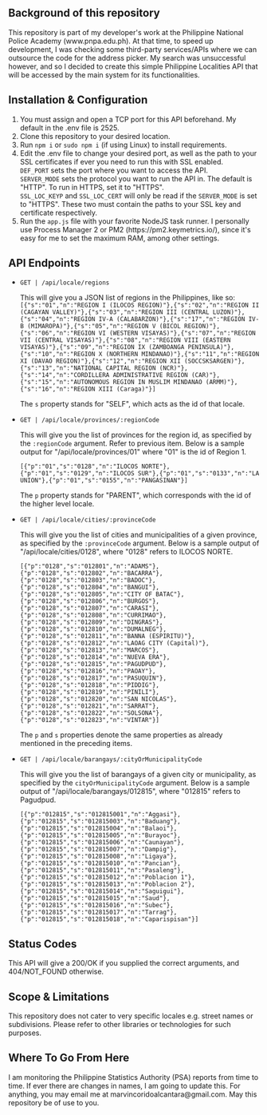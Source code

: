 <h2>Background of this repository</h2>
<p>
	This repository is part of my developer's work at the Philippine National Police Academy (www.pnpa.edu.ph). At that time, to speed up development, I was checking some third-party services/APIs where we can outsource the code for the address picker. My search was 	unsuccessful however, and so I decided to create this simple Philippine Localities API that will be accessed by the main system for its functionalities.
</p>
<h2>Installation &amp; Configuration</h2>
<ol>
	<li>You must assign and open a TCP port for this API beforehand. My default in the .env file is 2525.</li>
	<li>Clone this repository to your desired location.</li>
	<li>Run <code>npm i</code> or <code>sudo npm i</code> (if using Linux) to install requirements.</li>
	<li>
		Edit the .env file to change your desired port, as well as the path to your SSL certificates if ever you need to run this with SSL enabled.<br/>
		<code>DEF_PORT</code> sets the port where you want to access the API.<br/>
		<code>SERVER_MODE</code> sets the protocol you want to run the API in. The default is "HTTP". To run in HTTPS, set it to "HTTPS".<br/>
		<code>SSL_LOC_KEYP</code> and <code>SSL_LOC_CERT</code> will only be read if the <code>SERVER_MODE</code> is set to "HTTPS". These two must contain the paths to your SSL key and certificate respectively.
	</li>
	<li>Run the <code>app.js</code> file with your favorite NodeJS task runner. I personally use Process Manager 2 or PM2 (https://pm2.keymetrics.io/), since it's easy for me to set the maximum RAM, among other settings.</li>
</ol>
<h2>API Endpoints</h2>
<ul>
	<li>
		<code>GET | /api/locale/regions</code>
		<p>
			This will give you a JSON list of regions in the Philippines, like so:<br/>
			<code>[{"s":"01","n":"REGION I (ILOCOS REGION)"},{"s":"02","n":"REGION II (CAGAYAN VALLEY)"},{"s":"03","n":"REGION III (CENTRAL LUZON)"},{"s":"04","n":"REGION IV-A (CALABARZON)"},{"s":"17","n":"REGION IV-B (MIMAROPA)"},{"s":"05","n":"REGION V (BICOL REGION)"},{"s":"06","n":"REGION VI (WESTERN VISAYAS)"},{"s":"07","n":"REGION VII (CENTRAL VISAYAS)"},{"s":"08","n":"REGION VIII (EASTERN VISAYAS)"},{"s":"09","n":"REGION IX (ZAMBOANGA PENINSULA)"},{"s":"10","n":"REGION X (NORTHERN MINDANAO)"},{"s":"11","n":"REGION XI (DAVAO REGION)"},{"s":"12","n":"REGION XII (SOCCSKSARGEN)"},{"s":"13","n":"NATIONAL CAPITAL REGION (NCR)"},{"s":"14","n":"CORDILLERA ADMINISTRATIVE REGION (CAR)"},{"s":"15","n":"AUTONOMOUS REGION IN MUSLIM MINDANAO (ARMM)"},{"s":"16","n":"REGION XIII (Caraga)"}]</code>
		</p>
		<p>The <code>s</code> property stands for "SELF", which acts as the id of that locale.</p>
	</li>
	<li>
		<code>GET | /api/locale/provinces/:regionCode</code>
		<p>This will give you the list of provinces for the region id, as specified by the <code>:regionCode</code> argument. Refer to previous item. Below is a sample output for "/api/locale/provinces/01" where "01" is the id of Region 1.</p>
		<code>[{"p":"01","s":"0128","n":"ILOCOS NORTE"},{"p":"01","s":"0129","n":"ILOCOS SUR"},{"p":"01","s":"0133","n":"LA UNION"},{"p":"01","s":"0155","n":"PANGASINAN"}]</code>
		<p>The <code>p</code> property stands for "PARENT", which corresponds with the id of the higher level locale.</p>
	</li>
	<li>
		<code>GET | /api/locale/cities/:provinceCode</code>
		<p>This will give you the list of cities and municipalities of a given province, as specified by the <code>:provinceCode</code> argument. Below is a sample output of "/api/locale/cities/0128", where "0128" refers to ILOCOS NORTE.</p>
		<code>[{"p":"0128","s":"012801","n":"ADAMS"},{"p":"0128","s":"012802","n":"BACARRA"},{"p":"0128","s":"012803","n":"BADOC"},{"p":"0128","s":"012804","n":"BANGUI"},{"p":"0128","s":"012805","n":"CITY OF BATAC"},{"p":"0128","s":"012806","n":"BURGOS"},{"p":"0128","s":"012807","n":"CARASI"},{"p":"0128","s":"012808","n":"CURRIMAO"},{"p":"0128","s":"012809","n":"DINGRAS"},{"p":"0128","s":"012810","n":"DUMALNEG"},{"p":"0128","s":"012811","n":"BANNA (ESPIRITU)"},{"p":"0128","s":"012812","n":"LAOAG CITY (Capital)"},{"p":"0128","s":"012813","n":"MARCOS"},{"p":"0128","s":"012814","n":"NUEVA ERA"},{"p":"0128","s":"012815","n":"PAGUDPUD"},{"p":"0128","s":"012816","n":"PAOAY"},{"p":"0128","s":"012817","n":"PASUQUIN"},{"p":"0128","s":"012818","n":"PIDDIG"},{"p":"0128","s":"012819","n":"PINILI"},{"p":"0128","s":"012820","n":"SAN NICOLAS"},{"p":"0128","s":"012821","n":"SARRAT"},{"p":"0128","s":"012822","n":"SOLSONA"},{"p":"0128","s":"012823","n":"VINTAR"}]</code>
		<p>The <code>p</code> and <code>s</code> properties denote the same properties as already mentioned in the preceding items.</p>
	</li>
	<li>
		<code>GET | /api/locale/barangays/:cityOrMunicipalityCode</code>
		<p>This will give you the list of barangays of a given city or municipality, as specified by the <code>cityOrMunicipalityCode</code> argument. Below is a sample output of "/api/locale/barangays/012815", where "012815" refers to Pagudpud.</p>
		<code>[{"p":"012815","s":"012815001","n":"Aggasi"},{"p":"012815","s":"012815003","n":"Baduang"},{"p":"012815","s":"012815004","n":"Balaoi"},{"p":"012815","s":"012815005","n":"Burayoc"},{"p":"012815","s":"012815006","n":"Caunayan"},{"p":"012815","s":"012815007","n":"Dampig"},{"p":"012815","s":"012815008","n":"Ligaya"},{"p":"012815","s":"012815010","n":"Pancian"},{"p":"012815","s":"012815011","n":"Pasaleng"},{"p":"012815","s":"012815012","n":"Poblacion 1"},{"p":"012815","s":"012815013","n":"Poblacion 2"},{"p":"012815","s":"012815014","n":"Saguigui"},{"p":"012815","s":"012815015","n":"Saud"},{"p":"012815","s":"012815016","n":"Subec"},{"p":"012815","s":"012815017","n":"Tarrag"},{"p":"012815","s":"012815018","n":"Caparispisan"}]</code>
	</li>
</ul>
<h2>Status Codes</h2>
<p>This API will give a 200/OK if you supplied the correct arguments, and 404/NOT_FOUND otherwise.</p>
<h2>Scope &amp; Limitations</h2>
<p>This repository does not cater to very specific locales e.g. street names or subdivisions. Please refer to other libraries or technologies for such purposes.</p>
<h2>Where To Go From Here</h2>
<p>I am monitoring the Philippine Statistics Authority (PSA) reports from time to time. If ever there are changes in names, I am going to update this. For anything, you may email me at marvincoridoalcantara@gmail.com. May this repository be of use to you.</p>
